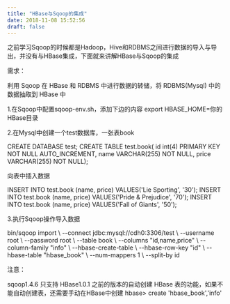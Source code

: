```yaml
---
title: "HBase与Sqoop的集成"
date: 2018-11-08 15:52:56
draft: false
---
```

之前学习Sqoop的时候都是Hadoop，Hive和RDBMS之间进行数据的导入与导出，并没有与HBase集成，下面就来讲解HBase与Sqoop的集成

需求：

利用 Sqoop 在 HBase 和 RDBMS 中进行数据的转储，将 RDBMS(Mysql) 中的数据抽取到 HBase 中

1.在Sqoop中配置sqoop-env.sh，添加下边的内容
export HBASE_HOME=你的HBase目录

2.在Mysql中创建一个test数据库，一张表book

CREATE DATABASE test; CREATE TABLE test.book( id int(4) PRIMARY KEY NOT NULL AUTO_INCREMENT, name VARCHAR(255) NOT NULL, price VARCHAR(255) NOT NULL);

向表中插入数据

INSERT INTO test.book (name, price) VALUES('Lie Sporting', '30'); INSERT INTO test.book (name, price) VALUES('Pride & Prejudice', '70'); INSERT INTO test.book (name, price) VALUES('Fall of Giants', '50');

3.执行Sqoop操作导入数据

bin/sqoop import \ --connect jdbc:mysql://cdh0:3306/test \ --username root \ --password root \ --table book \ --columns "id,name,price" \ --column-family "info" \ --hbase-create-table \ --hbase-row-key "id" \ --hbase-table "hbase_book" \ --num-mappers 1 \ --split-by id

注意：

sqoop1.4.6 只支持 HBase1.0.1 之前的版本的自动创建 HBase 表的功能，如果不能自动创建表，还需要手动在HBase中创建
hbase> create 'hbase_book','info'
